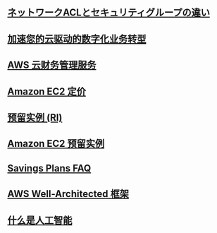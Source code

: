 ## [ネットワークACLとセキュリティグループの違い](https://repost.aws/questions/QUwiwFKAbaTeCZsfuI9rBNBA/%E3%83%8D%E3%83%83%E3%83%88%E3%83%AF%E3%83%BC%E3%82%AFacl%E3%81%A8%E3%82%BB%E3%82%AD%E3%83%A5%E3%83%AA%E3%83%86%E3%82%A3%E3%82%B0%E3%83%AB%E3%83%BC%E3%83%97%E3%81%AE%E9%81%95%E3%81%84)

## [加速您的云驱动的数字化业务转型](https://aws.amazon.com/cn/cloud-adoption-framework/)

## [AWS 云财务管理服务](https://aws.amazon.com/cn/aws-cost-management/)

## [Amazon EC2 定价](https://aws.amazon.com/cn/ec2/pricing/)

## [预留实例 (RI)](https://aws.amazon.com/cn/aws-cost-management/aws-cost-optimization/reserved-instances/?nc1=h_ls)

## [Amazon EC2 预留实例](https://aws.amazon.com/cn/ec2/pricing/reserved-instances/)

## [Savings Plans FAQ](https://aws.amazon.com/cn/savingsplans/faq/)

## [AWS Well-Architected 框架](https://docs.aws.amazon.com/zh_cn/wellarchitected/latest/framework/the-pillars-of-the-framework.html)

## [什么是人工智能](https://aws.amazon.com/what-is/artificial-intelligence/)